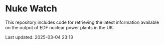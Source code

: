 # Nuke Watch

This repository includes code for retrieving the latest information available on the output of EDF nuclear power plants in the UK.

Last updated: 2025-03-04 23:13